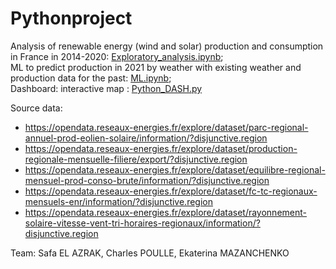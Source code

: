 # Pythonproject
Analysis of renewable energy (wind and solar) production and consumption in France in 2014-2020: [Exploratory_analysis.ipynb](Exploratory_analysis.ipynb);<br>
ML to predict production in 2021 by weather with existing weather and production data for the past: [ML.ipynb](ML.ipynb);<br>
Dashboard: interactive map : [Python_DASH.py](Python_DASH.py)

Source data:
- https://opendata.reseaux-energies.fr/explore/dataset/parc-regional-annuel-prod-eolien-solaire/information/?disjunctive.region
- https://opendata.reseaux-energies.fr/explore/dataset/production-regionale-mensuelle-filiere/export/?disjunctive.region
- https://opendata.reseaux-energies.fr/explore/dataset/equilibre-regional-mensuel-prod-conso-brute/information/?disjunctive.region
- https://opendata.reseaux-energies.fr/explore/dataset/fc-tc-regionaux-mensuels-enr/information/?disjunctive.region
- https://opendata.reseaux-energies.fr/explore/dataset/rayonnement-solaire-vitesse-vent-tri-horaires-regionaux/information/?disjunctive.region

Team:
Safa EL AZRAK, 
Charles POULLE,
Ekaterina MAZANCHENKO
